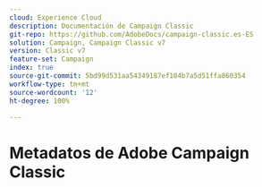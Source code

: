 ```yaml
---
cloud: Experience Cloud
description: Documentación de Campaign Classic
git-repo: https://github.com/AdobeDocs/campaign-classic.es-ES
solution: Campaign, Campaign Classic v7
version: Classic v7
feature-set: Campaign
index: true
source-git-commit: 5bd99d531aa54349187ef104b7a5d51ffa860354
workflow-type: tm+mt
source-wordcount: '12'
ht-degree: 100%

---
```



# Metadatos de Adobe Campaign Classic
